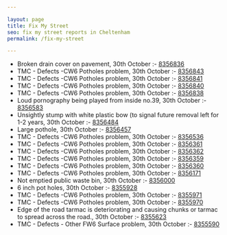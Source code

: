 ```yaml
---

layout: page
title: Fix My Street
seo: fix my street reports in Cheltenham
permalink: /fix-my-street

---
```


<!-- fix_marker starts -->

- Broken drain cover on pavement, 30th October :- [8356836](https://www.fixmystreet.com/report/8356836)
- TMC - Defects -CW6 Potholes  problem, 30th October :- [8356843](https://www.fixmystreet.com/report/8356843)
- TMC - Defects -CW6 Potholes  problem, 30th October :- [8356841](https://www.fixmystreet.com/report/8356841)
- TMC - Defects -CW6 Potholes  problem, 30th October :- [8356840](https://www.fixmystreet.com/report/8356840)
- TMC - Defects -CW6 Potholes  problem, 30th October :- [8356838](https://www.fixmystreet.com/report/8356838)
- Loud pornography being played from inside no.39, 30th October :- [8356583](https://www.fixmystreet.com/report/8356583)
- Unsightly stump with white plastic bow (to signal future removal left for 1-2 years, 30th October :- [8356484](https://www.fixmystreet.com/report/8356484)
- Large pothole, 30th October :- [8356457](https://www.fixmystreet.com/report/8356457)
- TMC - Defects -CW6 Potholes  problem, 30th October :- [8356536](https://www.fixmystreet.com/report/8356536)
- TMC - Defects -CW6 Potholes  problem, 30th October :- [8356361](https://www.fixmystreet.com/report/8356361)
- TMC - Defects -CW6 Potholes  problem, 30th October :- [8356362](https://www.fixmystreet.com/report/8356362)
- TMC - Defects -CW6 Potholes  problem, 30th October :- [8356359](https://www.fixmystreet.com/report/8356359)
- TMC - Defects -CW6 Potholes  problem, 30th October :- [8356360](https://www.fixmystreet.com/report/8356360)
- TMC - Defects -CW6 Potholes  problem, 30th October :- [8356171](https://www.fixmystreet.com/report/8356171)
- Not emptied public waste bin, 30th October :- [8356000](https://www.fixmystreet.com/report/8356000)
- 6 inch pot holes, 30th October :- [8355928](https://www.fixmystreet.com/report/8355928)
- TMC - Defects -CW6 Potholes  problem, 30th October :- [8355971](https://www.fixmystreet.com/report/8355971)
- TMC - Defects -CW6 Potholes  problem, 30th October :- [8355970](https://www.fixmystreet.com/report/8355970)
- Edge of the road tarmac is deteriorating and causing chunks or tarmac to spread across the road., 30th October :- [8355623](https://www.fixmystreet.com/report/8355623)
- TMC - Defects - Other FW6  Surface problem, 30th October :- [8355590](https://www.fixmystreet.com/report/8355590)

<!-- fix_marker ends -->
